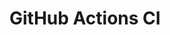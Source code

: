 # GitHub Actions CI
























































































































































































































































































































































































































































































































































































































































































































































































































































































































































































































































































































































































































































































































































































































































































































































































































































































































































































































































































































































































































































































































































































































































































































































































































































































































































































































































































































































































































































































































































































































































































































































































































































































































































































































































































































































































































































































































































































